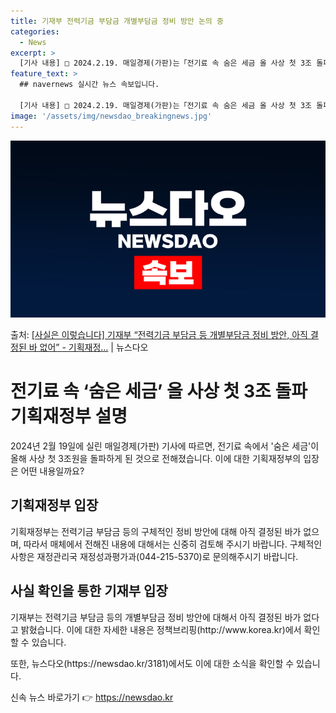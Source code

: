 ```yaml
---
title: 기재부 전력기금 부담금 개별부담금 정비 방안 논의 중
categories:
  - News
excerpt: >
  [기사 내용] □ 2024.2.19. 매일경제(가판)는「전기료 속 숨은 세금 올 사상 첫 3조 돌파」 기사에…
feature_text: >
  ## navernews 실시간 뉴스 속보입니다.

  [기사 내용] □ 2024.2.19. 매일경제(가판)는「전기료 속 숨은 세금 올 사상 첫 3조 돌파」 기사에…
image: '/assets/img/newsdao_breakingnews.jpg'
---
```


![뉴스다오 속보](/assets/img/newsdao_breakingnews.jpg)

<p>출처: <a href="https://newsdao.kr/3181" rel="dofollow">[사실은 이렇습니다] 기재부 “전력기금 부담금 등 개별부담금 정비 방안, 아직 결정된 바 없어” - 기획재정…</a> | 뉴스다오</p>

<h1>전기료 속 ‘숨은 세금’ 올 사상 첫 3조 돌파 기획재정부 설명</h1>
<p data-ke-size="size16">2024년 2월 19일에 실린 매일경제(가판) 기사에 따르면, 전기료 속에서 '숨은 세금'이 올해 사상 첫 3조원을 돌파하게 된 것으로 전해졌습니다. 이에 대한 기획재정부의 입장은 어떤 내용일까요?</p>

<h2 data-ke-size="size26">기획재정부 입장</h2>
<p data-ke-size="size16">기획재정부는 전력기금 부담금 등의 구체적인 정비 방안에 대해 아직 결정된 바가 없으며, 따라서 매체에서 전해진 내용에 대해서는 신중히 검토해 주시기 바랍니다. 구체적인 사항은 재정관리국 재정성과평가과(044-215-5370)로 문의해주시기 바랍니다.</p>

<h2 data-ke-size="size26">사실 확인을 통한 기재부 입장</h2>
<p data-ke-size="size16">기재부는 전력기금 부담금 등의 개별부담금 정비 방안에 대해서 아직 결정된 바가 없다고 밝혔습니다. 이에 대한 자세한 내용은 정책브리핑(http://www.korea.kr)에서 확인할 수 있습니다.</p>
<p data-ke-size="size16">또한, 뉴스다오(https://newsdao.kr/3181)에서도 이에 대한 소식을 확인할 수 있습니다.</p> 

신속 뉴스 바로가기 👉 <a href="https://newsdao.kr" rel="dofollow">https://newsdao.kr</a>



